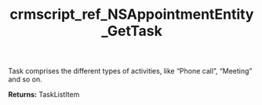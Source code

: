 ﻿---
title: crmscript_ref_NSAppointmentEntity_GetTask
description: TaskListItem NSAppointmentEntity.GetTask()
intellisense: NSAppointmentEntity.GetTask
keywords: NSAppointmentEntity, GetTask
so.topic: reference
---

Task comprises the different types of activities, like “Phone call”, “Meeting” and so on.

**Returns:** TaskListItem


